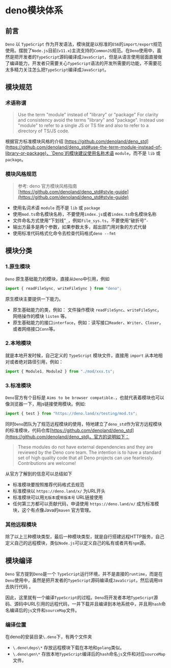 # deno模块体系

## 前言

`Deno` 以 `TypeScript` 作为开发语法，模块就是以标准的`ES6`的`import/export`规范使用。摆脱了`Node.js`目前(`v11.x`)主流支持的`CommonJS`规范。在`Deno`使用中，虽然是把开发者的`TypeScript`源码编译成`JavaScript`，但是从语言使用层面直接做了编译能力，开发者只需要关心`TypeScript`语法的开发所需要的功能，不需要花太多精力关注怎么把`TypeScript`编译成`JavaScript`。

## 模块规范

### 术语称谓

> Use the term "module" instead of "library" or "package"
> For clarity and consistency avoid the terms "library" and "package". Instead use "module" to refer to a single JS or TS file and also to refer to a directory of TS/JS code.

根据官方标准模块风格的介绍 [https://github.com/denoland/deno_std](https://github.com/denoland/deno_std#use-the-term-module-instead-of-library-or-package)，`Deno`的模块建议使用名称术语 `module`，而不是 `lib` 或 `package`。

### 模块风格规范

> 参考: deno 官方模块风格指南 [https://github.com/denoland/deno_std#style-guide](https://github.com/denoland/deno_std#style-guide)

- 使用名词术语 `module` 而不是 `lib` 或 `package`
- 使用`mod.ts`命名模块名称，不要使用`index.js`或者`index.ts`命名模块名称
- 文件命名方式使用“下划线”`_`，例如`file_sys.ts`，不要使用“破折号”`-`
- 输出方最多是两个参数，如果参数太多，超出部门用对象的方式代替
- 使用标准代码格式化命令去检查代码格式`deno --fmt`

## 模块分类

### 1.原生模块
`Deno` 原生基础能力的模块，直接从`Deno`中引用，例如

```js
import { readFileSync, writeFileSync } from "deno";
```

原生模块主要提供一下能力。

- 原生基础能力的类，例如： 文件操作模块 `readFileSync`、`writeFileSync`，网络操作的模块 `listen` 等。
- 原生基础能力的接口`interface`，例如：读写接口`Reader`、`Writer`、`Closer`，或者网络接口`Conn`等。

### 2.本地模块

就是本地开发时候，自己定义的 `TypeScript` 模块文件，直接用 `import` 从本地相对或者绝对路径引用，例如：

```js
import { Module1, Module2 } from "./mod/xxx.ts";
```

### 3.标准模块
`Deno`官方有个目标是 `Aims to be browser compatible.`，也就代表着模块也可以像浏览器一下，用js链接使用模块。例如:

```js
import { test } from "https://deno.land/x/testing/mod.ts";
```

同时`Deno`团队为了规范远程模块的使用，特地建立了`deno_std`作为官方远程模块的标准模块，代码仓库[https://github.com/denoland/deno_std](https://github.com/denoland/deno_std)。官方的说明如下：
> These modules do not have external dependencies and they are reviewed by the Deno core team. The intention is to have a standard set of high quality code that all Deno projects can use fearlessly.
> Contributions are welcome!

从官方了解到的信息可以总结如下
- 标准模块要按照推荐代码格式去规范
- 标准模块以 `https://deno.land/x/` 为URL开头
- 标准模块可以用`无版本`或`带版本号` URL链接使用
- 任何第三方都可以贡献代码，申请使用 `https://deno.land/x/` 成为标准模块，这个有点像Java的`maven` 官方管理。


### 其他远程模块

除了以上三种模块类型，最后一种模块类型，就是自行搭建远程HTTP服务，自己定义自己的远程模块，类似`Node.js`可以定义自己的私有或者共有`npm`源。

## 模块编译

`Deno` 官方提到`Deno`是一个  `TypeScript`运行环境，并不是直接的`runtime`，而是在`Deno`使用中，虽然是把开发者的`TypeScript`源码编译成`JavaScript`，然后调用`V8`去执行代码 。

因此，这里就有一个编译`TypeScript`的过程。`Deno`将开发者本地`TypeScript`源码、源码中URL引用的远程代码，一并下载并且编译到本地系统中，并且用`hash`命名编译后的`js`文件和`sourceMap`文件。

### 编译位置

在deno的安装目录`\.deno`下，有两个文件夹
- `\.deno\deps\*` 存放远程模块下载在本地和`golang`类似。
- `\.deno\gen\*` 存放本地`TypeScript`编译后的`hash`命名`js`文件和对应`sourceMap`文件。






